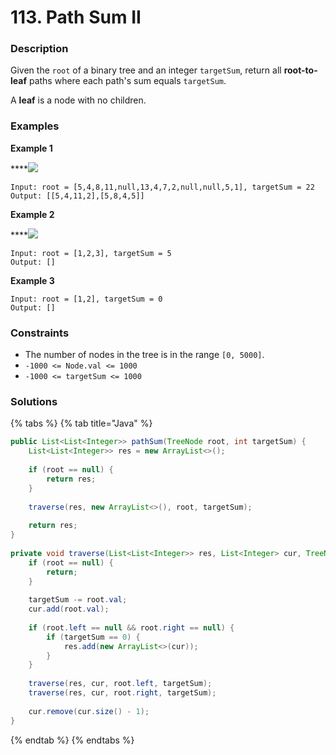 # 113. Path Sum II

### Description

Given the `root` of a binary tree and an integer `targetSum`, return all **root-to-leaf** paths where each path's sum equals `targetSum`.

A **leaf** is a node with no children.

### Examples

**Example 1**

\*\*\*\*![](https://assets.leetcode.com/uploads/2021/01/18/pathsumii1.jpg)

```text
Input: root = [5,4,8,11,null,13,4,7,2,null,null,5,1], targetSum = 22
Output: [[5,4,11,2],[5,8,4,5]]
```

**Example 2**

\*\*\*\*![](https://assets.leetcode.com/uploads/2021/01/18/pathsum2.jpg)

```text
Input: root = [1,2,3], targetSum = 5
Output: []
```

**Example 3**

```text
Input: root = [1,2], targetSum = 0
Output: []
```

### **Constraints**

* The number of nodes in the tree is in the range `[0, 5000]`.
* `-1000 <= Node.val <= 1000`
* `-1000 <= targetSum <= 1000`

### **Solutions**

{% tabs %}
{% tab title="Java" %}
```java
public List<List<Integer>> pathSum(TreeNode root, int targetSum) {
    List<List<Integer>> res = new ArrayList<>();
    
    if (root == null) {
        return res; 
    }
    
    traverse(res, new ArrayList<>(), root, targetSum);
    
    return res;
}
    
private void traverse(List<List<Integer>> res, List<Integer> cur, TreeNode root, int targetSum) {
    if (root == null) {
        return;
    }
    
    targetSum -= root.val;
    cur.add(root.val);
    
    if (root.left == null && root.right == null) {
        if (targetSum == 0) {
            res.add(new ArrayList<>(cur));
        }
    }
    
    traverse(res, cur, root.left, targetSum);
    traverse(res, cur, root.right, targetSum);
    
    cur.remove(cur.size() - 1);
}
```
{% endtab %}
{% endtabs %}

